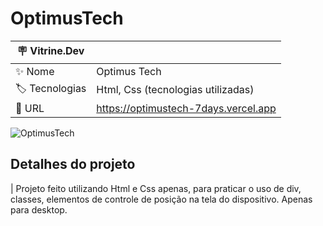 # OptimusTech



| :placard: Vitrine.Dev |     |
| -------------  | --- |
| :sparkles: Nome        | Optimus Tech
| :label: Tecnologias | Html, Css (tecnologias utilizadas)
| :rocket: URL         | https://optimustech-7days.vercel.app


<!-- Inserir imagem com a #vitrinedev ao final do link -->

![OptimusTech](https://user-images.githubusercontent.com/111453394/205674425-f4f8a62a-f7d7-4f08-a0d4-c316fd26f8b3.png#vitrinedev)


## Detalhes do projeto

 | Projeto feito utilizando Html e Css apenas, para praticar o uso de div, classes, elementos de controle de posição na tela do dispositivo.
    Apenas para desktop.
